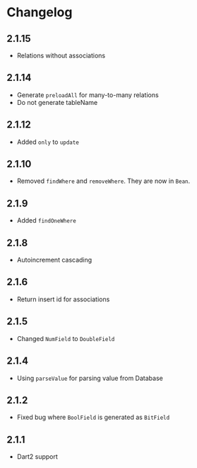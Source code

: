 # Changelog

## 2.1.15

+ Relations without associations

## 2.1.14

+ Generate `preloadAll` for many-to-many relations
+ Do not generate tableName

## 2.1.12

+ Added `only` to `update`

## 2.1.10

+ Removed `findWhere` and `removeWhere`. They are now in `Bean`.

## 2.1.9

+ Added `findOneWhere`

## 2.1.8

+ Autoincrement cascading

## 2.1.6

+ Return insert id for associations

## 2.1.5

+ Changed `NumField` to `DoubleField`

## 2.1.4

+ Using `parseValue` for parsing value from Database

## 2.1.2

+ Fixed bug where `BoolField` is generated as `BitField`

## 2.1.1

+ Dart2 support
